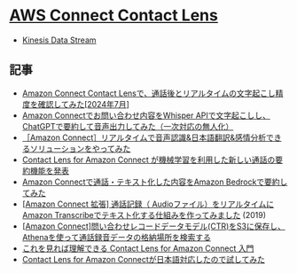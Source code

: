 # [AWS Connect Contact Lens](https://docs.aws.amazon.com/ja_jp/connect/latest/adminguide/contact-lens.html)

- [Kinesis Data Stream](kinesis.md)

## 記事

- [Amazon Connect Contact Lensで、通話後とリアルタイムの文字起こし精度を確認してみた[2024年7月]](https://dev.classmethod.jp/articles/amazon-connect-contact-lens-transcription-accuracy-2024-7/)
- [Amazon Connectでお問い合わせ内容をWhisper APIで文字起こしし、ChatGPTで要約して音声出力してみた（一次対応の無人化）](https://dev.classmethod.jp/articles/amazon-connect-whisperapi-audio-output/)
- [［Amazon Connect］リアルタイムで音声認識&日本語翻訳&感情分析できるソリューションをやってみた](https://dev.classmethod.jp/articles/amazon-connect-ai-analysis/)
- [Contact Lens for Amazon Connect が機械学習を利用した新しい通話の要約機能を発表](https://aws.amazon.com/jp/about-aws/whats-new/2021/11/contact-lens-amazon-connect-machine-learning-powered-call-summarization/)
- [Amazon Connectで通話・テキスト化した内容をAmazon Bedrockで要約してみた](https://dev.classmethod.jp/articles/amazon-connect-amazon-bedrock-summary/)
- [[Amazon Connect 拡張] 通話記録（ Audioファイル）をリアルタイムにAmazon Transcribeでテキスト化する仕組みを作ってみました](https://dev.classmethod.jp/articles/amazon-connect-with-transcribe/) (2019)
- [[Amazon Connect]問い合わせレコードデータモデル(CTR)をS3に保存し、Athenaを使って通話録音データの格納場所を検索する](https://dev.classmethod.jp/articles/amazon-connect-ctr-s3-athena-recordinglocation/)
- [これを見れば理解できる Contact Lens for Amazon Connect 入門](https://dev.classmethod.jp/articles/contact-lens-for-amazon-connect-summary-2023/)
- [Contact Lens for Amazon Connectが日本語対応したので試してみた](https://qiita.com/hamham/items/9430e73e85098112adc0)
